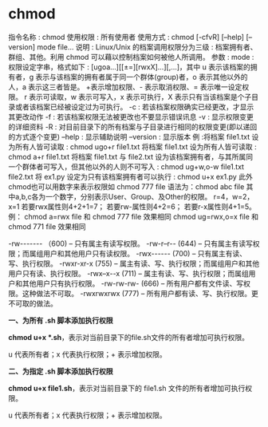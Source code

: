 # chmod

指令名称 : chmod
使用权限 : 所有使用者
使用方式 : chmod [-cfvR] [–help] [–version] mode file…
说明 : Linux/Unix 的档案调用权限分为三级 : 档案拥有者、群组、其他。利用 chmod 可以藉以控制档案如何被他人所调用。
参数 :
mode : 权限设定字串，格式如下 : [ugoa…][[±=][rwxX]…][,…]，其中
u 表示该档案的拥有者，g 表示与该档案的拥有者属于同一个群体(group)者，o 表示其他以外的人，a 表示这三者皆是。
+表示增加权限、- 表示取消权限、= 表示唯一设定权限。
r 表示可读取，w 表示可写入，x 表示可执行，X 表示只有当该档案是个子目录或者该档案已经被设定过为可执行。
-c : 若该档案权限确实已经更改，才显示其更改动作
-f : 若该档案权限无法被更改也不要显示错误讯息
-v : 显示权限变更的详细资料
-R : 对目前目录下的所有档案与子目录进行相同的权限变更(即以递回的方式逐个变更)
–help : 显示辅助说明
–version : 显示版本
例 :将档案 file1.txt 设为所有人皆可读取 :
chmod ugo+r file1.txt
将档案 file1.txt 设为所有人皆可读取 :
chmod a+r file1.txt
将档案 file1.txt 与 file2.txt 设为该档案拥有者，与其所属同一个群体者可写入，但其他以外的人则不可写入 :
chmod ug+w,o-w file1.txt file2.txt
将 ex1.py 设定为只有该档案拥有者可以执行 :
chmod u+x ex1.py
此外chmod也可以用数字来表示权限如 chmod 777 file
语法为：chmod abc file
其中a,b,c各为一个数字，分别表示User、Group、及Other的权限。
r=4，w=2，x=1
若要rwx属性则4+2+1=7；
若要rw-属性则4+2=6；
若要r-x属性则4+1=5。
例：
chmod a=rwx file 和 chmod 777 file 效果相同
chmod ug=rwx,o=x file 和 chmod 771 file 效果相同

-rw------- （600) – 只有属主有读写权限。
-rw-r–r-- (644) – 只有属主有读写权限；而属组用户和其他用户只有读权限。
-rwx------ (700) – 只有属主有读、写、执行权限。
-rwxr-xr-x (755) – 属主有读、写、执行权限；而属组用户和其他用户只有读、执行权限。
-rwx–x--x (711) – 属主有读、写、执行权限；而属组用户和其他用户只有执行权限。
-rw-rw-rw- (666) – 所有用户都有文件读、写权限。这种做法不可取。
-rwxrwxrwx (777) – 所有用户都有读、写、执行权限。更不可取的做法。

**一、为所有 .sh 脚本添加执行权限**

**chmod u+x \*.sh**，表示对当前目录下的file.sh文件的所有者增加可执行权限。

u 代表所有者；x 代表执行权限；+ 表示增加权限。

**二、为指定 .sh 脚本添加执行权限**

**chmod u+x file1.sh**，表示对当前目录下的 file1.sh 文件的所有者增加可执行权限。

u 代表所有者；x 代表执行权限；+ 表示增加权限。



